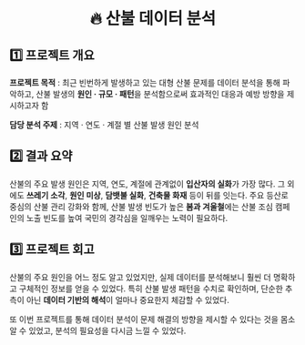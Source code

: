 <h1 align = "center"> 🔥 산불 데이터 분석</h1>

## 1️⃣ 프로젝트 개요

**프로젝트 목적** : 최근 빈번하게 발생하고 있는 대형 산불 문제를 데이터 분석을 통해 파악하고, 산불 발생의  **원인 · 규모 · 패턴**을 분석함으로써 효과적인 대응과 예방 방향을 제시하고자 함

**담당 분석 주제** : 지역 · 연도 · 계절 별 산불 발생 원인 분석 


## 2️⃣ 결과 요약

산불의 주요 발생 원인은 지역, 연도, 계절에 관계없이 **입산자의 실화**가 가장 많다. 그 외에도 **쓰레기 소각**, **원인 미상**, **담뱃불 실화**, **건축물 화재** 등이 뒤를 잇는다.
주요 등산로 중심의 산불 관리 강화와 함께, 산불 발생 빈도가 높은 **봄과 겨울철**에는 산불 조심 캠페인의 노출 빈도를 높여 국민의 경각심을 일깨우는 노력이 필요하다.


## 3️⃣ 프로젝트 회고

산불의 주요 원인을 어느 정도 알고 있었지만, 실제 데이터를 분석해보니 훨씬 더 명확하고 구체적인 정보를 얻을 수 있었다. 특히 산불 발생 패턴을 수치로 확인하며, 단순한 추측이 아닌 **데이터 기반의 해석**이 얼마나 중요한지 체감할 수 있었다.

또 이번 프로젝트를 통해 데이터 분석이 문제 해결의 방향을 제시할 수 있다는 것을 몸소 알 수 있었고, 분석의 필요성을 다시금 느낄 수 있었다.

